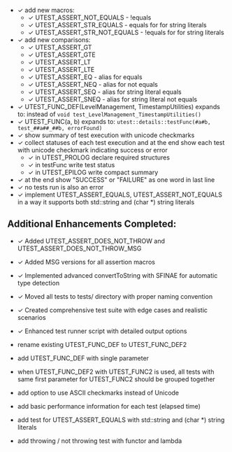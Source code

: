 * ✓ add new macros:
  * ✓ UTEST_ASSERT_NOT_EQUALS - !equals
  * ✓ UTEST_ASSERT_STR_EQUALS - equals for for string literals
  * ✓ UTEST_ASSERT_STR_NOT_EQUALS - !equals for for string literals
* ✓ add new comparisons:
  * ✓ UTEST_ASSERT_GT
  * ✓ UTEST_ASSERT_GTE
  * ✓ UTEST_ASSERT_LT
  * ✓ UTEST_ASSERT_LTE
  * ✓ UTEST_ASSERT_EQ - alias for equals
  * ✓ UTEST_ASSERT_NEQ - alias for not equals
  * ✓ UTEST_ASSERT_SEQ - alias for string literal equals
  * ✓ UTEST_ASSERT_SNEQ - alias for string literal not equals
* ✓ UTEST_FUNC_DEF(LevelManagement, TimestampUtilities)
  expands to: instead of `void test_LevelManagement_TimestampUtilities()`
* ✓ UTEST_FUNC(a, b)
  expands to: `utest::details::testFunc(#a#b, test_##a##_##b, errorFound)`
* ✓ show summary of test execution with unicode checkmarks
* ✓ collect statuses of each test execution and at the end show each test with unicode checkmark indicating success or error
  * ✓ in UTEST_PROLOG declare required structures
  * ✓ in testFunc write test status
  * ✓ in UTEST_EPILOG write compact summary
* ✓ at the end show "SUCCESS" or "FAILURE" as one word in last line
* ✓ no tests run is also an error
* ✓ implement UTEST_ASSERT_EQUALS, UTEST_ASSERT_NOT_EQUALS in a way it supports both std::string and (char *) string literals

## Additional Enhancements Completed:
* ✓ Added UTEST_ASSERT_DOES_NOT_THROW and UTEST_ASSERT_DOES_NOT_THROW_MSG
* ✓ Added MSG versions for all assertion macros
* ✓ Implemented advanced convertToString with SFINAE for automatic type detection
* ✓ Moved all tests to tests/ directory with proper naming convention
* ✓ Created comprehensive test suite with edge cases and realistic scenarios
* ✓ Enhanced test runner script with detailed output options

* rename existing UTEST_FUNC_DEF to UTEST_FUNC_DEF2
* add UTEST_FUNC_DEF with single parameter
* when UTEST_FUNC_DEF2 with UTEST_FUNC2 is used, all tests with same first parameter for UTEST_FUNC2 should be grouped together 
* add option to use ASCII checkmarks instead of Unicode
* add basic performance information for each test (elapsed time)
* add test for UTEST_ASSERT_EQUALS with std::string and (char *) string literals
* add throwing / not throwing test with functor and lambda
